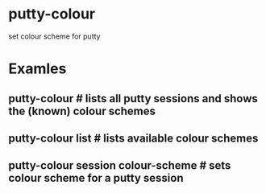 # putty-colour
set colour scheme for putty

# Examles
## putty-colour      #  lists all putty sessions and shows the (known) colour schemes
## putty-colour list #  lists available colour schemes
## putty-colour session colour-scheme #  sets colour scheme for a putty session 
